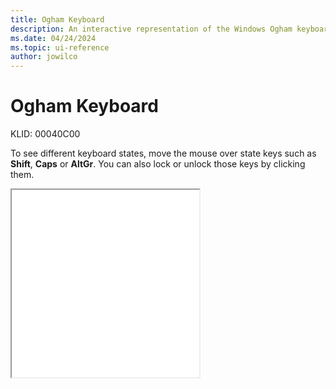 ```yaml
---
title: Ogham Keyboard
description: An interactive representation of the Windows Ogham keyboard. To see different keyboard states, click or move the mouse over the state keys.
ms.date: 04/24/2024
ms.topic: ui-reference
author: jowilco
---
```


# Ogham Keyboard

KLID: 00040C00

To see different keyboard states, move the mouse over state keys such as **Shift**, **Caps** or **AltGr**. You can also lock or unlock those keys by clicking them.

<iframe src="kbdogham.html" height="300"></iframe>
